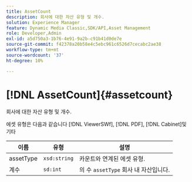 ```yaml
---
title: AssetCount
description: 회사에 대한 자산 유형 및 개수.
solution: Experience Manager
feature: Dynamic Media Classic,SDK/API,Asset Management
role: Developer,Admin
exl-id: a5d750a3-1b76-4e91-9a2b-c91b41d0de7e
source-git-commit: f42378a20b58e4c5ebc961c6526d7cecabc2ae38
workflow-type: tm+mt
source-wordcount: '37'
ht-degree: 10%

---
```


# [!DNL AssetCount]{#assetcount}

회사에 대한 자산 유형 및 개수.

에셋 유형은 다음과 같습니다 [!DNL ViewerSWf], [!DNL PDF], [!DNL Cabinet]및 기타

| 이름 | 유형 | 설명 |
|---|---|---|
| assetType | `xsd:string` | 카운트와 연계된 에셋 유형. |
| 계수 | `sd:int` | 의 수 `assetType` 회사 내 자산입니다. |
